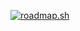 [![roadmap.sh](https://roadmap.sh/card/tall/67a40e90f863343482468d3b?variant=dark)](https://roadmap.sh)
